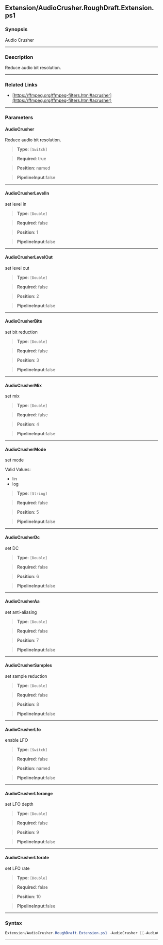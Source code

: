 
Extension/AudioCrusher.RoughDraft.Extension.ps1
-----------------------------------------------
### Synopsis
Audio Crusher

---
### Description

Reduce audio bit resolution.

---
### Related Links
* [https://ffmpeg.org/ffmpeg-filters.html#acrusher](https://ffmpeg.org/ffmpeg-filters.html#acrusher)



---
### Parameters
#### **AudioCrusher**

Reduce audio bit resolution.



> **Type**: ```[Switch]```

> **Required**: true

> **Position**: named

> **PipelineInput**:false



---
#### **AudioCrusherLevelIn**

set level in



> **Type**: ```[Double]```

> **Required**: false

> **Position**: 1

> **PipelineInput**:false



---
#### **AudioCrusherLevelOut**

set level out



> **Type**: ```[Double]```

> **Required**: false

> **Position**: 2

> **PipelineInput**:false



---
#### **AudioCrusherBits**

set bit reduction



> **Type**: ```[Double]```

> **Required**: false

> **Position**: 3

> **PipelineInput**:false



---
#### **AudioCrusherMix**

set mix



> **Type**: ```[Double]```

> **Required**: false

> **Position**: 4

> **PipelineInput**:false



---
#### **AudioCrusherMode**

set mode



Valid Values:

* lin
* log



> **Type**: ```[String]```

> **Required**: false

> **Position**: 5

> **PipelineInput**:false



---
#### **AudioCrusherDc**

set DC



> **Type**: ```[Double]```

> **Required**: false

> **Position**: 6

> **PipelineInput**:false



---
#### **AudioCrusherAa**

set anti-aliasing



> **Type**: ```[Double]```

> **Required**: false

> **Position**: 7

> **PipelineInput**:false



---
#### **AudioCrusherSamples**

set sample reduction



> **Type**: ```[Double]```

> **Required**: false

> **Position**: 8

> **PipelineInput**:false



---
#### **AudioCrusherLfo**

enable LFO



> **Type**: ```[Switch]```

> **Required**: false

> **Position**: named

> **PipelineInput**:false



---
#### **AudioCrusherLforange**

set LFO depth



> **Type**: ```[Double]```

> **Required**: false

> **Position**: 9

> **PipelineInput**:false



---
#### **AudioCrusherLforate**

set LFO rate



> **Type**: ```[Double]```

> **Required**: false

> **Position**: 10

> **PipelineInput**:false



---
### Syntax
```PowerShell
Extension/AudioCrusher.RoughDraft.Extension.ps1 -AudioCrusher [[-AudioCrusherLevelIn] <Double>] [[-AudioCrusherLevelOut] <Double>] [[-AudioCrusherBits] <Double>] [[-AudioCrusherMix] <Double>] [[-AudioCrusherMode] <String>] [[-AudioCrusherDc] <Double>] [[-AudioCrusherAa] <Double>] [[-AudioCrusherSamples] <Double>] [-AudioCrusherLfo] [[-AudioCrusherLforange] <Double>] [[-AudioCrusherLforate] <Double>] [<CommonParameters>]
```
---



